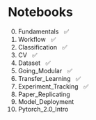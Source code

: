 # Notebooks

00. Fundamentals $~$ ✅
01. Workflow $~$ ✅
02. Classification $~$ ✅
03. CV $~$ ✅
04. Dataset $~$ ✅
05. Going_Modular $~$ ✅
06. Transfer_Learning $~$ ✅
07. Experiment_Tracking $~$ ✅
08. Paper_Replicating
09. Model_Deployment
10. Pytorch_2.0_Intro
